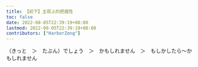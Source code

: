 ```yaml
---
title: 【初下】主观上的把握性
toc: false
date: 2022-08-05T22:39:19+08:00
lastmod: 2022-08-05T22:39:19+08:00
contributors: ["HarborZeng"]
---
```


（きっと　＞　たぶん）でしょう　＞　かもしれません　＞　もしかしたら～かもしれません

